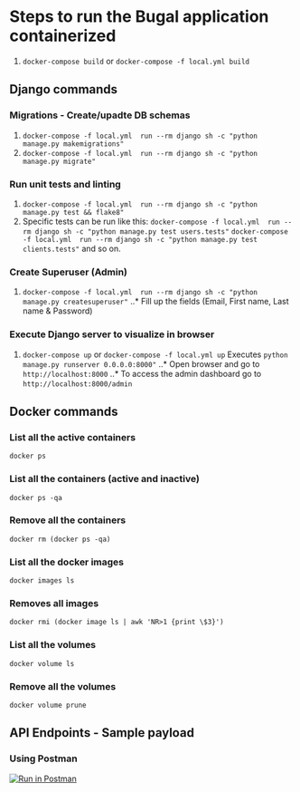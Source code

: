 # Steps to run the Bugal application containerized

1. `docker-compose build` or `docker-compose -f local.yml build`

## Django commands

### Migrations - Create/upadte DB schemas

1. `docker-compose -f local.yml  run --rm django sh -c "python manage.py makemigrations"`
2. `docker-compose -f local.yml  run --rm django sh -c "python manage.py migrate"`

### Run unit tests and linting

1. `docker-compose -f local.yml  run --rm django sh -c "python manage.py test && flake8"`
2. Specific tests can be run like this:
   `docker-compose -f local.yml  run --rm django sh -c "python manage.py test users.tests"`
   `docker-compose -f local.yml  run --rm django sh -c "python manage.py test clients.tests"`
   and so on.

### Create Superuser (Admin)

1. `docker-compose -f local.yml  run --rm django sh -c "python manage.py createsuperuser"`
   ..\* Fill up the fields (Email, First name, Last name & Password)

### Execute Django server to visualize in browser

1. `docker-compose up` or `docker-compose -f local.yml up` Executes `python manage.py runserver 0.0.0.0:8000"`
   ..\* Open browser and go to `http://localhost:8000`
   ..\* To access the admin dashboard go to `http://localhost:8000/admin`

## Docker commands

### List all the active containers

`docker ps`

### List all the containers (active and inactive)

`docker ps -qa`

### Remove all the containers

`docker rm (docker ps -qa)`

### List all the docker images

`docker images ls`

### Removes all images

`docker rmi (docker image ls | awk 'NR>1 {print \$3}')`

### List all the volumes

`docker volume ls`

### Remove all the volumes

`docker volume prune`

## API Endpoints - Sample payload

### Using Postman
[![Run in Postman](https://run.pstmn.io/button.svg)](https://app.getpostman.com/run-collection/4c26ca115a5b6b992fd7)
